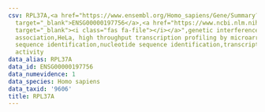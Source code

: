 ```yaml
---
csv: RPL37A,<a href="https://www.ensembl.org/Homo_sapiens/Gene/Summary?db=core;g=ENSG00000197756"
  target="_blank">ENSG00000197756</a>,<a href="https://www.ncbi.nlm.nih.gov/pubmed/17216044"
  target="_blank"><i class="fas fa-file"></i></a>",genetic interference,functional
  association,HeLa, high throughput transcription profiling by microarray,nucleotide
  sequence identification,nucleotide sequence identification,transcriptional regulation,down-regulates
  activity
data_alias: RPL37A
data_id: ENSG00000197756
data_numevidence: 1
data_species: Homo sapiens
data_taxid: '9606'
title: RPL37A
---
```

